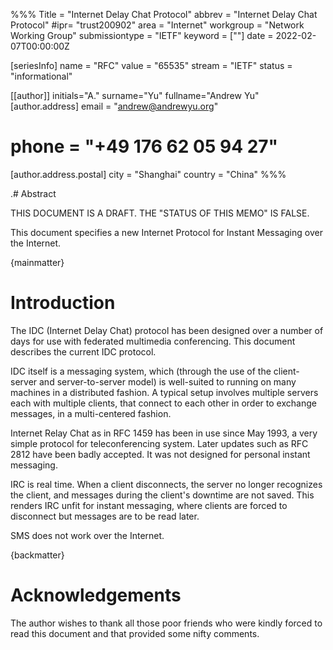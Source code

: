 %%%
Title = "Internet Delay Chat Protocol"
abbrev = "Internet Delay Chat Protocol"
#ipr= "trust200902"
area = "Internet"
workgroup = "Network Working Group"
submissiontype = "IETF"
keyword = [""]
date = 2022-02-07T00:00:00Z

[seriesInfo]
name = "RFC"
value = "65535"
stream = "IETF"
status = "informational"

[[author]]
initials="A."
surname="Yu"
fullname="Andrew Yu"
 [author.address]
 email = "andrew@andrewyu.org"
# phone = "+49 176 62 05 94 27"
  [author.address.postal]
  city = "Shanghai"
  country = "China"
%%%


.# Abstract

THIS DOCUMENT IS A DRAFT.  THE "STATUS OF THIS MEMO" IS FALSE.

This document specifies a new Internet Protocol for Instant Messaging over the Internet.

{mainmatter}

#  Introduction

The IDC (Internet Delay Chat) protocol has been designed over a number of days for use with federated multimedia conferencing.  This document describes the current IDC protocol.

IDC itself is a messaging system, which (through the use of the client-server and server-to-server model) is well-suited to running on many machines in a distributed fashion.  A typical setup involves multiple servers each with multiple clients, that connect to each other in order to exchange messages, in a multi-centered fashion.

Internet Relay Chat as in RFC 1459 has been in use since May 1993, a very simple protocol for teleconferencing system.  Later updates such as RFC 2812 have been badly accepted.  It was not designed for personal instant messaging.

IRC is real time.  When a client disconnects, the server no longer recognizes the client, and messages during the client's downtime are not saved.  This renders IRC unfit for instant messaging, where clients are forced to disconnect but messages are to be read later.

SMS does not work over the Internet.

{backmatter}

# Acknowledgements

The author wishes to thank all those poor friends who were kindly forced to read this document and that provided some nifty comments.
